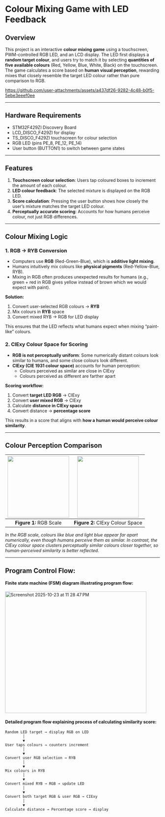 # Colour Mixing Game with LED Feedback

## Overview
This project is an interactive **colour mixing game** using a touchscreen, PWM-controlled RGB LED, and an LCD display. The LED first displays a **random target colour**, and users try to match it by selecting **quantities of five available colours** (Red, Yellow, Blue, White, Black) on the touchscreen. The game calculates a score based on **human visual perception**, rewarding mixes that closely resemble the target LED colour rather than pure comparison to RGB.

https://github.com/user-attachments/assets/a437df26-9282-4c48-b0f5-5ebe3eeef0ee

---

## Hardware Requirements
- STM32F429ZI Discovery Board  
- LCD_DISCO_F429ZI for display  
- TS_DISCO_F429ZI touchscreen for colour selection  
- RGB LED (pins PE_8, PE_12, PE_14)  
- User button (BUTTON1) to switch between game states  

---

## Features
1. **Touchscreen colour selection**: Users tap coloured boxes to increment the amount of each colour.  
2. **LED colour feedback**: The selected mixture is displayed on the RGB LED.  
3. **Score calculation**: Pressing the user button shows how closely the user’s mixture matches the target LED colour.  
4. **Perceptually accurate scoring**: Accounts for how humans perceive colour, not just RGB differences.

---

## Colour Mixing Logic

### **1. RGB → RYB Conversion**
- Computers use **RGB** (Red-Green-Blue), which is **additive light mixing**.  
- Humans intuitively mix colours like **physical pigments** (Red-Yellow-Blue, RYB).  
- Mixing in RGB often produces unexpected results for humans (e.g., green + red in RGB gives yellow instead of brown which we would expect with paint).  

**Solution:**
1. Convert user-selected RGB colours → **RYB**  
2. Mix colours in **RYB** space  
3. Convert mixed RYB → RGB for LED display  

This ensures that the LED reflects what humans expect when mixing “paint-like” colours.

### **2. CIExy Colour Space for Scoring**
- **RGB is not perceptually uniform**: Some numerically distant colours look similar to humans, and some close colours look different.  
- **CIExy (CIE 1931 colour space)** accounts for human perception:
  - Colours perceived as similar are close in CIExy  
  - Colours perceived as different are farther apart  

**Scoring workflow:**
1. Convert **target LED RGB** → CIExy  
2. Convert **user mixed RGB** → CIExy  
3. Calculate **distance in CIExy space**  
4. Convert distance → **percentage score**  

This results in a score that aligns with **how a human would perceive colour similarity**.

---
## Colour Perception Comparison

| <img src="https://github.com/user-attachments/assets/47a9a11c-f422-4132-a3ed-135f329e191a" height="200"/> | <img src="https://github.com/user-attachments/assets/1550bf22-8ee6-4a3e-bd67-e1be45c88ffb" height="200"/> |
|:---:|:---:|
| **Figure 1:** RGB Scale | **Figure 2:** CIExy Colour Space |

*In the RGB scale, colours like blue and light blue appear far apart numerically, even though humans perceive them as similar. In contrast, the CIExy colour space clusters perceptually similar colours closer together, so human-perceived similarity is better reflected.*

---

## Program Control Flow: 
#### Finite state machine (FSM) diagram illustrating program flow:

<img width="460" height="396" alt="Screenshot 2025-10-23 at 11 28 47 PM" src="https://github.com/user-attachments/assets/4cba7c8e-bdc3-4d04-a026-3a140746ab24" />

#### Detailed program flow explaining process of calculating similarity score:
```text
Random LED target → display RGB on LED
        │
        ▼
User taps colours → counters increment
        │
        ▼
Convert user RGB selection → RYB
        │
        ▼
Mix colours in RYB
        │
        ▼
Convert mixed RYB → RGB → update LED
        │
        ▼
Convert both target RGB & user RGB → CIExy
        │
        ▼
Calculate distance → Percentage score → display
```
